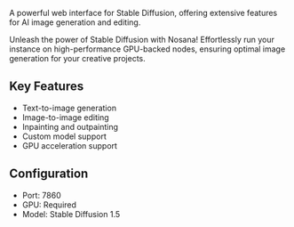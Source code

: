 A powerful web interface for Stable Diffusion, offering extensive features for AI image generation and editing.

Unleash the power of Stable Diffusion with Nosana! Effortlessly run your instance on high-performance GPU-backed nodes, ensuring optimal image generation for your creative projects.

## Key Features
- Text-to-image generation
- Image-to-image editing
- Inpainting and outpainting
- Custom model support
- GPU acceleration support

## Configuration
- Port: 7860
- GPU: Required
- Model: Stable Diffusion 1.5

